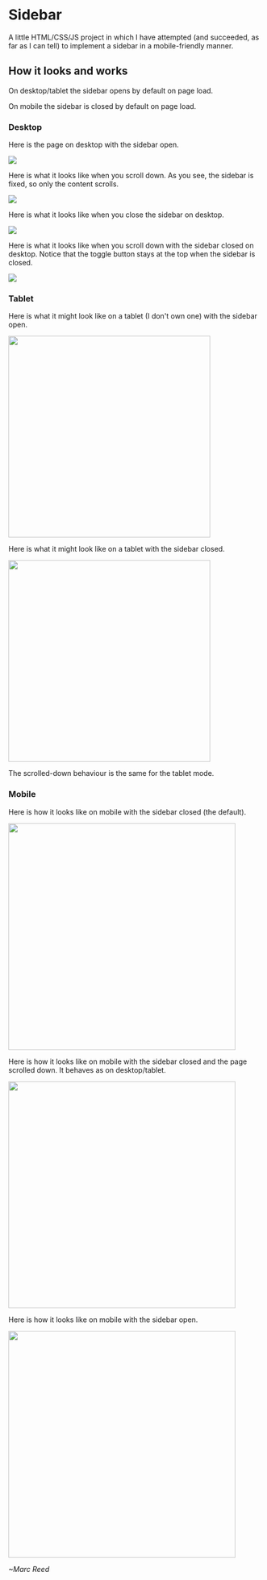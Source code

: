 # Sidebar

A little HTML/CSS/JS project in which I have attempted (and succeeded, as far as I can tell) to implement a sidebar in a mobile-friendly manner.

## How it looks and works

On desktop/tablet the sidebar opens by default on page load.

On mobile the sidebar is closed by default on page load.

### Desktop

Here is the page on desktop with the sidebar open.

![](screenshots/desktop_open.png "")

Here is what it looks like when you scroll down. As you see, the sidebar is fixed, so only the content scrolls.

![](screenshots/desktop_open_scrolled_down.png "")

Here is what it looks like when you close the sidebar on desktop.

![](screenshots/desktop_closed.png "")

Here is what it looks like when you scroll down with the sidebar closed on desktop. Notice that the toggle button stays at the top when the sidebar is closed.

![](screenshots/desktop_closed_scrolled_down.png "")

### Tablet

Here is what it might look like on a tablet (I don't own one) with the sidebar open.

<img src="screenshots/tablet_open.png" height="400">

Here is what it might look like on a tablet with the sidebar closed.

<img src="screenshots/tablet_closed.png" height="400">

The scrolled-down behaviour is the same for the tablet mode.

### Mobile

Here is how it looks like on mobile with the sidebar closed (the default).

<img src="screenshots/mobile_closed.jpeg" height="450">

Here is how it looks like on mobile with the sidebar closed and the page scrolled down. It behaves as on desktop/tablet.

<img src="screenshots/mobile_closed_scrolled_down.jpeg" height="450">

Here is how it looks like on mobile with the sidebar open.

<img src="screenshots/mobile_open.jpeg" height="450">

*~Marc Reed*